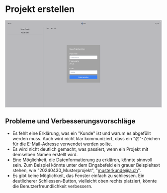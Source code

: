 # Projekt erstellen

![Projekt erstellen](screenshots/create_project.png)

## Probleme und Verbesserungsvorschläge

- Es fehlt eine Erklärung, was ein "Kunde" ist und warum es abgefüllt werden muss. Auch wird nicht klar kommuniziert, dass ein "@"-Zeichen für die E-Mail-Adresse verwendet werden sollte.
- Es wird nicht deutlich gemacht, was passiert, wenn ein Projekt mit demselben Namen erstellt wird.
- Eine Möglichkeit, die Datenformatierung zu erklären, könnte sinnvoll sein. Zum Beispiel könnte unter dem Eingabefeld ein grauer Beispieltext stehen, wie "20240430_Musterprojekt", "musterkunde@a.ch".
- Es gibt keine Möglichkeit, das Fenster einfach zu schliessen. Ein deutlicherer Schliessen-Button, vielleicht oben rechts platziert, könnte die Benutzerfreundlichkeit verbessern.
